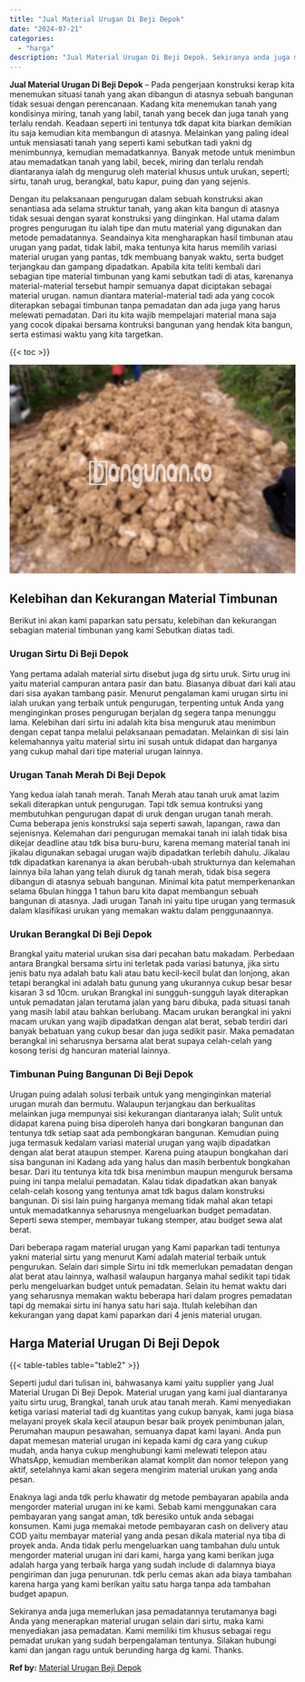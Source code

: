 ```yaml
---
title: "Jual Material Urugan Di Beji Depok"
date: "2024-07-21"
categories: 
  - "harga"
description: "Jual Material Urugan Di Beji Depok. Sekiranya anda juga memerlukan jasa pemadatannya terutamanya bagi Anda yang menerapkan material urugan selain dari sirtu,..."
---
```


**Jual Material Urugan Di Beji Depok** – Pada pengerjaan konstruksi kerap kita menemukan situasi tanah yang akan dibangun di atasnya sebuah bangunan tidak sesuai dengan perencanaan. Kadang kita menemukan tanah yang kondisinya miring, tanah yang labil, tanah yang becek dan juga tanah yang terlalu rendah. Keadaan seperti ini tentunya tdk dapat kita biarkan demikian itu saja kemudian kita membangun di atasnya. Melainkan yang paling ideal untuk mensiasati tanah yang seperti kami sebutkan tadi yakni dg menimbunnya, kemudian memadatkannya. Banyak metode untuk menimbun atau memadatkan tanah yang labil, becek, miring dan terlalu rendah diantaranya ialah dg mengurug oleh material khusus untuk urukan, seperti; sirtu, tanah urug, berangkal, batu kapur, puing dan yang sejenis.

Dengan itu pelaksanaan pengurugan dalam sebuah konstruksi akan senantiasa ada selama struktur tanah, yang akan kita bangun di atasnya tidak sesuai dengan syarat konstruksi yang diinginkan. Hal utama dalam progres pengurugan itu ialah tipe dan mutu material yang digunakan dan metode pemadatannya. Seandainya kita mengharapkan hasil timbunan atau urugan yang padat, tidak labil, maka tentunya kita harus memilih variasi material urugan yang pantas, tdk membuang banyak waktu, serta budget terjangkau dan gampang dipadatkan. Apabila kita teliti kembali dari sebagian tipe material timbunan yang kami sebutkan tadi di atas, karenanya material-material tersebut hampir semuanya dapat diciptakan sebagai material urugan. namun diantara material-material tadi ada yang cocok diterapkan sebagai timbunan tanpa pemadatan dan ada juga yang harus melewati pemadatan. Dari itu kita wajib mempelajari material mana saja yang cocok dipakai bersama kontruksi bangunan yang hendak kita bangun, serta estimasi waktu yang kita targetkan.

{{< toc >}}

![Jual Material Urugan Di Beji Depok](/images/jual-urugan-31.png)

## Kelebihan dan Kekurangan Material Timbunan

Berikut ini akan kami paparkan satu persatu, kelebihan dan kekurangan sebagian material timbunan yang kami Sebutkan diatas tadi.

### Urugan Sirtu Di Beji Depok

Yang pertama adalah material sirtu disebut juga dg sirtu uruk. Sirtu urug ini yaitu material campuran antara pasir dan batu. Biasanya dibuat dari kali atau dari sisa ayakan tambang pasir. Menurut pengalaman kami urugan sirtu ini ialah urukan yang terbaik untuk pengurugan, terpenting untuk Anda yang menginginkan proses pengurugan berjalan dg segera tanpa menunggu lama. Kelebihan dari sirtu ini adalah kita bisa menguruk atau menimbun dengan cepat tanpa melalui pelaksanaan pemadatan. Melainkan di sisi lain kelemahannya yaitu material sirtu ini susah untuk didapat dan harganya yang cukup mahal dari tipe material urugan lainnya.

### Urugan Tanah Merah Di Beji Depok

Yang kedua ialah tanah merah. Tanah Merah atau tanah uruk amat lazim sekali diterapkan untuk pengurugan. Tapi tdk semua kontruksi yang membutuhkan pengurugan dapat di uruk dengan urugan tanah merah. Cuma beberapa jenis konstruksi saja seperti sawah, lapangan, rawa dan sejenisnya. Kelemahan dari pengurugan memakai tanah ini ialah tidak bisa dikejar deadline atau tdk bisa buru-buru, karena memang material tanah ini jikalau digunakan sebagai urugan wajib dipadatkan terlebih dahulu. Jikalau tdk dipadatkan karenanya ia akan berubah-ubah strukturnya dan kelemahan lainnya bila lahan yang telah diuruk dg tanah merah, tidak bisa segera dibangun di atasnya sebuah bangunan. Minimal kita patut memperkenankan selama 6bulan hingga 1 tahun baru kita dapat membangun sebuah bangunan di atasnya. Jadi urugan Tanah ini yaitu tipe urugan yang termasuk dalam klasifikasi urukan yang memakan waktu dalam penggunaannya.

### Urukan Berangkal Di Beji Depok

Brangkal yaitu material urukan sisa dari pecahan batu makadam. Perbedaan antara Brangkal bersama sirtu ini terletak pada variasi batunya, jika sirtu jenis batu nya adalah batu kali atau batu kecil-kecil bulat dan lonjong, akan tetapi berangkal ini adalah batu gunung yang ukurannya cukup besar besar kisaran 3 sd 10cm. urukan Brangkal ini sungguh-sungguh layak diterapkan untuk pemadatan jalan terutama jalan yang baru dibuka, pada situasi tanah yang masih labil atau bahkan berlubang. Macam urukan berangkal ini yakni macam urukan yang wajib dipadatkan dengan alat berat, sebab terdiri dari banyak bebatuan yang cukup besar dan juga sedikit pasir. Maka pemadatan berangkal ini seharusnya bersama alat berat supaya celah-celah yang kosong terisi dg hancuran material lainnya.

### Timbunan Puing Bangunan Di Beji Depok

Urugan puing adalah solusi terbaik untuk yang menginginkan material urugan murah dan bermutu. Walaupun terjangkau dan berkualitas melainkan juga mempunyai sisi kekurangan diantaranya ialah; Sulit untuk didapat karena puing bisa diperoleh hanya dari bongkaran bangunan dan tentunya tdk setiap saat ada pembongkaran bangunan. Kemudian puing juga termasuk kedalam variasi material urugan yang wajib dipadatkan dengan alat berat ataupun stemper. Karena puing ataupun bongkahan dari sisa bangunan ini Kadang ada yang halus dan masih berbentuk bongkahan besar. Dari itu tentunya kita tdk bisa menimbun maupun menguruk bersama puing ini tanpa melalui pemadatan. Kalau tidak dipadatkan akan banyak celah-celah kosong yang tentunya amat tdk bagus dalam konstruksi bangunan. Di sisi lain puing harganya memang tidak mahal akan tetapi untuk memadatkannya seharusnya mengeluarkan budget pemadatan. Seperti sewa stemper, membayar tukang stemper, atau budget sewa alat berat.

Dari beberapa ragam material urugan yang Kami paparkan tadi tentunya yakni material sirtu yang menurut Kami adalah material terbaik untuk pengurukan. Selain dari simple Sirtu ini tdk memerlukan pemadatan dengan alat berat atau lainnya, walhasil walaupun harganya mahal sedikit tapi tidak perlu mengeluarkan budget untuk pemadatan. Selain itu hemat waktu dari yang seharusnya memakan waktu beberapa hari dalam progres pemadatan tapi dg memakai sirtu ini hanya satu hari saja. Itulah kelebihan dan kekurangan yang dapat kami paparkan dari 4 jenis material urugan.

## Harga Material Urugan Di Beji Depok

{{< table-tables table="table2" >}}

Seperti judul dari tulisan ini, bahwasanya kami yaitu supplier yang Jual Material Urugan Di Beji Depok. Material urugan yang kami jual diantaranya yaitu sirtu urug, Brangkal, tanah uruk atau tanah merah. Kami menyediakan ketiga variasi material tadi dg kuantitas yang cukup banyak, kami juga biasa melayani proyek skala kecil ataupun besar baik proyek penimbunan jalan, Perumahan maupun pesawahan, semuanya dapat kami layani. Anda pun dapat memesan material urugan ini kepada kami dg cara yang cukup mudah, anda hanya cukup menghubungi kami melewati telepon atau WhatsApp, kemudian memberikan alamat komplit dan nomor telepon yang aktif, setelahnya kami akan segera mengirim material urukan yang anda pesan.

Enaknya lagi anda tdk perlu khawatir dg metode pembayaran apabila anda mengorder material urugan ini ke kami. Sebab kami menggunakan cara pembayaran yang sangat aman, tdk beresiko untuk anda sebagai konsumen. Kami juga memakai metode pembayaran cash on delivery atau COD yaitu membayar material yang anda pesan dikala material nya tiba di proyek anda. Anda tidak perlu mengeluarkan uang tambahan dulu untuk mengorder material urugan ini dari kami, harga yang kami berikan juga adalah harga yang terbaik harga yang sudah include di dalamnya biaya pengiriman dan juga penurunan. tdk perlu cemas akan ada biaya tambahan karena harga yang kami berikan yaitu satu harga tanpa ada tambahan budget apapun.

Sekiranya anda juga memerlukan jasa pemadatannya terutamanya bagi Anda yang menerapkan material urugan selain dari sirtu, maka kami menyediakan jasa pemadatan. Kami memiliki tim khusus sebagai regu pemadat urukan yang sudah berpengalaman tentunya. Silakan hubungi kami dan jangan ragu untuk berunding harga dg kami. Thanks.

**Ref by:** [Material Urugan Beji Depok](https://id.wikipedia.org/wiki/Material)
